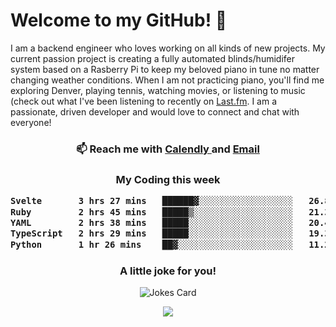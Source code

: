<h1> Welcome to my GitHub! 👋 </h1>


  I am a backend engineer who loves working on all kinds of new projects. My current passion project is creating a fully automated blinds/humidifer system based on a Rasberry Pi to keep my beloved piano in tune no matter changing weather conditions. When I am not practicing piano, you'll find me exploring Denver, playing tennis, watching movies, or listening to music (check out what I've been listening to recently on [Last.fm](https://www.last.fm/user/mballa000). I am a passionate, driven developer and would love to connect and chat with everyone!

<h3 align = "center"> 📫 Reach me with <a href = "https://calendly.com/msbrandt00/30min"> Calendly </a> and <a href="mailto:msbrandt00@gmail.com">Email</a> 
 </h3>


 
<div align = "center"
[![Anurag's GitHub stats](https://github-readme-stats.vercel.app/api?username=mbrandt00)](https://github.com/anuraghazra/github-readme-stats)
          </div>
<h3 align="center">
  My Coding this week
<!--START_SECTION:waka-->

```txt
Svelte       3 hrs 27 mins   ██████▓░░░░░░░░░░░░░░░░░░   26.87 %
Ruby         2 hrs 45 mins   █████▒░░░░░░░░░░░░░░░░░░░   21.39 %
YAML         2 hrs 38 mins   █████░░░░░░░░░░░░░░░░░░░░   20.48 %
TypeScript   2 hrs 29 mins   █████░░░░░░░░░░░░░░░░░░░░   19.35 %
Python       1 hr 26 mins    ██▓░░░░░░░░░░░░░░░░░░░░░░   11.23 %
```

<!--END_SECTION:waka-->

### A little joke for you!

![Jokes Card](https://readme-jokes.vercel.app/api?hideBorder)

<a href="https://www.linkedin.com/in/mbrandt00/"><img src="https://img.shields.io/badge/linkedin-%230077B5.svg?&style=for-the-badge&logo=linkedin&logoColor=white" /></a>
